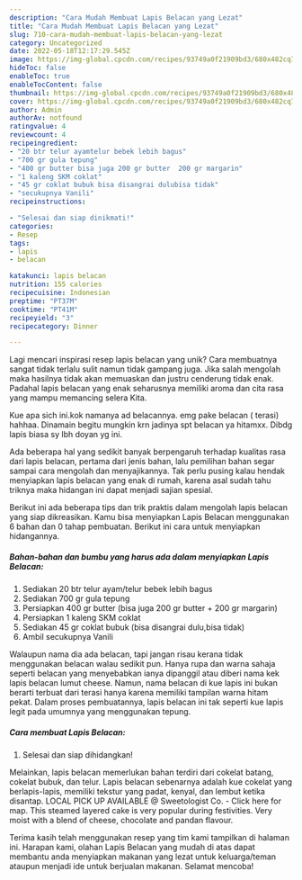 ```yaml
---
description: "Cara Mudah Membuat Lapis Belacan yang Lezat"
title: "Cara Mudah Membuat Lapis Belacan yang Lezat"
slug: 710-cara-mudah-membuat-lapis-belacan-yang-lezat
category: Uncategorized
date: 2022-05-18T12:17:29.545Z
image: https://img-global.cpcdn.com/recipes/93749a0f21909bd3/680x482cq70/lapis-belacan-foto-resep-utama.jpg
hideToc: false
enableToc: true
enableTocContent: false
thumbnail: https://img-global.cpcdn.com/recipes/93749a0f21909bd3/680x482cq70/lapis-belacan-foto-resep-utama.jpg
cover: https://img-global.cpcdn.com/recipes/93749a0f21909bd3/680x482cq70/lapis-belacan-foto-resep-utama.jpg
author: Admin
authorAv: notfound
ratingvalue: 4
reviewcount: 4
recipeingredient:
- "20 btr telur ayamtelur bebek lebih bagus"
- "700 gr gula tepung"
- "400 gr butter bisa juga 200 gr butter  200 gr margarin"
- "1 kaleng SKM coklat"
- "45 gr coklat bubuk bisa disangrai dulubisa tidak"
- "secukupnya Vanili"
recipeinstructions:

- "Selesai dan siap dinikmati!"
categories:
- Resep
tags:
- lapis
- belacan

katakunci: lapis belacan 
nutrition: 155 calories
recipecuisine: Indonesian
preptime: "PT37M"
cooktime: "PT41M"
recipeyield: "3"
recipecategory: Dinner

---
```





Lagi mencari inspirasi resep lapis belacan yang unik? Cara membuatnya sangat tidak terlalu sulit namun tidak gampang juga. Jika salah mengolah maka hasilnya tidak akan memuaskan dan justru cenderung tidak enak. Padahal lapis belacan yang enak seharusnya memiliki aroma dan cita rasa yang mampu memancing selera Kita.





Kue apa sich ini.kok namanya ad belacannya. emg pake belacan ( terasi) hahhaa. Dinamain begitu mungkin krn jadinya spt belacan ya hitamxx. Dibdg lapis biasa sy lbh doyan yg ini.

Ada beberapa hal yang sedikit banyak berpengaruh terhadap kualitas rasa dari lapis belacan, pertama dari jenis bahan, lalu pemilihan bahan segar sampai cara mengolah dan menyajikannya. Tak perlu pusing kalau hendak menyiapkan lapis belacan yang enak di rumah, karena asal sudah tahu triknya maka hidangan ini dapat menjadi sajian spesial.






Berikut ini ada beberapa tips dan trik praktis dalam mengolah lapis belacan yang siap dikreasikan. Kamu bisa menyiapkan Lapis Belacan menggunakan 6 bahan dan 0 tahap pembuatan. Berikut ini cara untuk menyiapkan hidangannya.

<!--inarticleads1-->

##### Bahan-bahan dan bumbu yang harus ada dalam menyiapkan Lapis Belacan:

1. Sediakan 20 btr telur ayam/telur bebek lebih bagus
1. Sediakan 700 gr gula tepung
1. Persiapkan 400 gr butter (bisa juga 200 gr butter + 200 gr margarin)
1. Persiapkan 1 kaleng SKM coklat
1. Sediakan 45 gr coklat bubuk (bisa disangrai dulu,bisa tidak)
1. Ambil secukupnya Vanili


Walaupun nama dia ada belacan, tapi jangan risau kerana tidak menggunakan belacan walau sedikit pun. Hanya rupa dan warna sahaja seperti belacan yang menyebabkan ianya dipanggil atau diberi nama kek lapis belacan lumut cheese. Namun, nama belacan di kue lapis ini bukan berarti terbuat dari terasi hanya karena memiliki tampilan warna hitam pekat. Dalam proses pembuatannya, lapis belacan ini tak seperti kue lapis legit pada umumnya yang menggunakan tepung. 

<!--inarticleads2-->

##### Cara membuat Lapis Belacan:


1. Selesai dan siap dihidangkan!

Melainkan, lapis belacan memerlukan bahan terdiri dari cokelat batang, cokelat bubuk, dan telur. Lapis belacan sebenarnya adalah kue cokelat yang berlapis-lapis, memiliki tekstur yang padat, kenyal, dan lembut ketika disantap. LOCAL PICK UP AVAILABLE @ Sweetologist Co. - Click here for map. This steamed layered cake is very popular during festivities. Very moist with a blend of cheese, chocolate and pandan flavour. 

Terima kasih telah menggunakan resep yang tim kami tampilkan di halaman ini. Harapan kami, olahan Lapis Belacan yang mudah di atas dapat membantu anda menyiapkan makanan yang lezat untuk keluarga/teman ataupun menjadi ide untuk berjualan makanan. Selamat mencoba!
